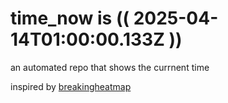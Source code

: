 # time_now is (( 2025-04-14T01:00:00.133Z ))

an automated repo that shows the currnent time

inspired by [breakingheatmap](https://github.com/breakingheatmap/breakingheatmap)